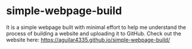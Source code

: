 # simple-webpage-build

It is a simple webpage built with minimal effort to help me understand the process of building a website and uploading it to GitHub.
Check out the website here:  https://aguilar4335.github.io/simple-webpage-build/
